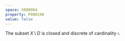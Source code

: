 ```yaml
---
space: S000064
property: P000198
value: false
---
```


The subset $X\setminus D$ is closed and discrete of cardinality $\mathfrak c$.

